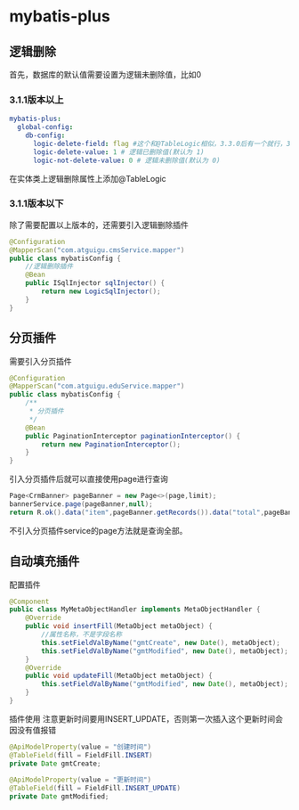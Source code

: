 # mybatis-plus

## 逻辑删除

首先，数据库的默认值需要设置为逻辑未删除值，比如0

### 3.1.1版本以上

```yaml
mybatis-plus:
  global-config:
    db-config:
      logic-delete-field: flag #这个和@TableLogic相似，3.3.0后有一个就行，3.3.0前必须有@TableLogic，这个有没有都行，建议直接使用@TableLogic，这个不用管
      logic-delete-value: 1 # 逻辑已删除值(默认为 1)
      logic-not-delete-value: 0 # 逻辑未删除值(默认为 0)
```

在实体类上逻辑删除属性上添加@TableLogic

### 3.1.1版本以下

除了需要配置以上版本的，还需要引入逻辑删除插件

```java
@Configuration  
@MapperScan("com.atguigu.cmsService.mapper")  
public class mybatisConfig {  
    //逻辑删除插件  
    @Bean  
    public ISqlInjector sqlInjector() {  
        return new LogicSqlInjector();  
    }  
}
```

## 分页插件

需要引入分页插件

```java
@Configuration  
@MapperScan("com.atguigu.eduService.mapper")  
public class mybatisConfig {  
    /**  
     * 分页插件  
     */  
    @Bean  
    public PaginationInterceptor paginationInterceptor() {  
        return new PaginationInterceptor();  
    }  
}
```

引入分页插件后就可以直接使用page进行查询
```java
Page<CrmBanner> pageBanner = new Page<>(page,limit);  
bannerService.page(pageBanner,null);  
return R.ok().data("item",pageBanner.getRecords()).data("total",pageBanner.getTotal());
```

不引入分页插件service的page方法就是查询全部。

## 自动填充插件

配置插件

```java
@Component  
public class MyMetaObjectHandler implements MetaObjectHandler {  
    @Override  
    public void insertFill(MetaObject metaObject) {  
        //属性名称，不是字段名称  
        this.setFieldValByName("gmtCreate", new Date(), metaObject);  
        this.setFieldValByName("gmtModified", new Date(), metaObject);  
    }  
    @Override  
    public void updateFill(MetaObject metaObject) {  
        this.setFieldValByName("gmtModified", new Date(), metaObject);  
    }  
}
```

插件使用
注意更新时间要用INSERT_UPDATE，否则第一次插入这个更新时间会因没有值报错

```java
@ApiModelProperty(value = "创建时间")  
@TableField(fill = FieldFill.INSERT)  
private Date gmtCreate;  
  
@ApiModelProperty(value = "更新时间")  
@TableField(fill = FieldFill.INSERT_UPDATE)  
private Date gmtModified;
```

